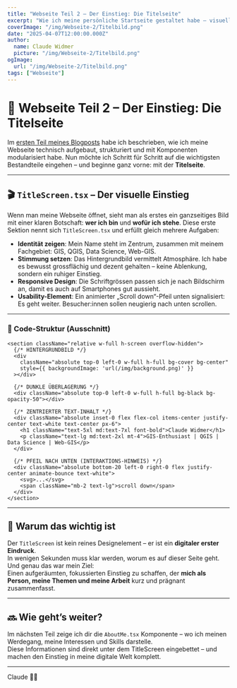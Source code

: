 ```yaml
---
title: "Webseite Teil 2 – Der Einstieg: Die Titelseite"
excerpt: "Wie ich meine persönliche Startseite gestaltet habe – visuell, responsiv und klar strukturiert."
coverImage: "/img/Webseite-2/Titelbild.png"
date: "2025-04-07T12:00:00.000Z"
author:
  name: Claude Widmer
  picture: "/img/Webseite-2/Titelbild.png"
ogImage:
  url: "/img/Webseite-2/Titelbild.png"
tags: ["Webseite"]
---
```


# 🌄 Webseite Teil 2 – Der Einstieg: Die Titelseite

Im [ersten Teil meines Blogposts](/blog/webseiteaufbau) habe ich beschrieben, wie ich meine Webseite technisch aufgebaut, strukturiert und mit Komponenten modularisiert habe. Nun möchte ich Schritt für Schritt auf die wichtigsten Bestandteile eingehen – und beginne ganz vorne: mit der **Titelseite**.

---

## 🎬 `TitleScreen.tsx` – Der visuelle Einstieg

Wenn man meine Webseite öffnet, sieht man als erstes ein ganzseitiges Bild mit einer klaren Botschaft: **wer ich bin** und **wofür ich stehe**. Diese erste Sektion nennt sich `TitleScreen.tsx` und erfüllt gleich mehrere Aufgaben:

- **Identität zeigen**: Mein Name steht im Zentrum, zusammen mit meinem Fachgebiet: GIS, QGIS, Data Science, Web-GIS.  
- **Stimmung setzen**: Das Hintergrundbild vermittelt Atmosphäre. Ich habe es bewusst grossflächig und dezent gehalten – keine Ablenkung, sondern ein ruhiger Einstieg.  
- **Responsive Design**: Die Schriftgrössen passen sich je nach Bildschirm an, damit es auch auf Smartphones gut aussieht.  
- **Usability-Element**: Ein animierter „Scroll down“-Pfeil unten signalisiert: Es geht weiter. Besucher:innen sollen neugierig nach unten scrollen.

---

### 🧩 Code-Struktur (Ausschnitt)

```tsx
<section className="relative w-full h-screen overflow-hidden">
  {/* HINTERGRUNDBILD */}
  <div
    className="absolute top-0 left-0 w-full h-full bg-cover bg-center"
    style={{ backgroundImage: 'url(/img/background.png)' }}
  ></div>

  {/* DUNKLE ÜBERLAGERUNG */}
  <div className="absolute top-0 left-0 w-full h-full bg-black bg-opacity-50"></div>

  {/* ZENTRIERTER TEXT-INHALT */}
  <div className="absolute inset-0 flex flex-col items-center justify-center text-white text-center px-6">
    <h1 className="text-5xl md:text-7xl font-bold">Claude Widmer</h1>
    <p className="text-lg md:text-2xl mt-4">GIS-Enthusiast | QGIS | Data Science | Web-GIS</p>
  </div>

  {/* PFEIL NACH UNTEN (INTERAKTIONS-HINWEIS) */}
  <div className="absolute bottom-20 left-0 right-0 flex justify-center animate-bounce text-white">
    <svg>...</svg>
    <span className="mb-2 text-lg">scroll down</span>
  </div>
</section>
```

---

## 🧠 Warum das wichtig ist

Der `TitleScreen` ist kein reines Designelement – er ist ein **digitaler erster Eindruck**.  
In wenigen Sekunden muss klar werden, worum es auf dieser Seite geht. Und genau das war mein Ziel:  
Einen aufgeräumten, fokussierten Einstieg zu schaffen, der **mich als Person, meine Themen und meine Arbeit** kurz und prägnant zusammenfasst.

---

## 🔜 Wie geht’s weiter?

Im nächsten Teil zeige ich dir die `AboutMe.tsx` Komponente – wo ich meinen Werdegang, meine Interessen und Skills darstelle.  
Diese Informationen sind direkt unter dem TitleScreen eingebettet – und machen den Einstieg in meine digitale Welt komplett.

---

Claude 👨‍💻
